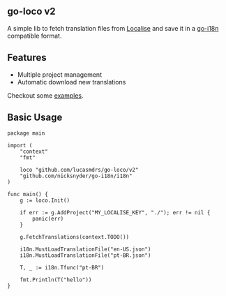 ## go-loco v2

A simple lib to fetch translation files from [Localise](https://localise.biz/) and save it in a [go-i18n](https://github.com/nicksnyder/go-i18n) compatible format.

## Features
- Multiple project management
- Automatic download new translations 

Checkout some [examples](./examples).

## Basic Usage

```golang
package main

import (
	"context"
	"fmt"

	loco "github.com/lucasmdrs/go-loco/v2"
	"github.com/nicksnyder/go-i18n/i18n"
)

func main() {
	g := loco.Init()

	if err := g.AddProject("MY_LOCALISE_KEY", "./"); err != nil {
		panic(err)
	}

	g.FetchTranslations(context.TODO())

	i18n.MustLoadTranslationFile("en-US.json")
	i18n.MustLoadTranslationFile("pt-BR.json")

	T, _ := i18n.Tfunc("pt-BR")

	fmt.Println(T("hello"))
}
```